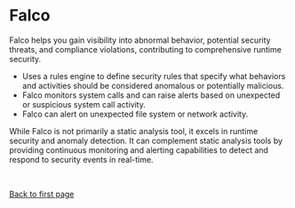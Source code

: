 
# Falco 



Falco helps you gain visibility into abnormal behavior, potential security threats, and compliance violations, contributing to comprehensive runtime security.

- Uses a rules engine to define security rules that specify what behaviors and activities should be considered anomalous or potentially malicious.
- Falco monitors system calls and can raise alerts based on unexpected or suspicious system call activity. 
- Falco can alert on unexpected file system or network activity.

While Falco is not primarily a static analysis tool, it excels in runtime security and anomaly detection. It can complement static analysis tools by providing continuous monitoring and alerting capabilities to detect and respond to security events in real-time.




<br>

[Back to first page](../../README.md#kubernetes-security)
